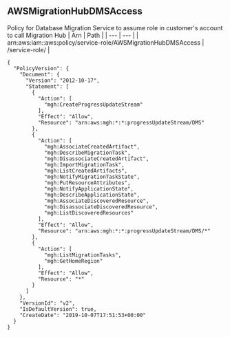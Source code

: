 
## AWSMigrationHubDMSAccess
Policy for Database Migration Service to assume role in customer's account to call Migration Hub
| Arn | Path |
| --- | --- |
| arn:aws:iam::aws:policy/service-role/AWSMigrationHubDMSAccess | /service-role/ |
```
{
  "PolicyVersion": {
    "Document": {
      "Version": "2012-10-17",
      "Statement": [
        {
          "Action": [
            "mgh:CreateProgressUpdateStream"
          ],
          "Effect": "Allow",
          "Resource": "arn:aws:mgh:*:*:progressUpdateStream/DMS"
        },
        {
          "Action": [
            "mgh:AssociateCreatedArtifact",
            "mgh:DescribeMigrationTask",
            "mgh:DisassociateCreatedArtifact",
            "mgh:ImportMigrationTask",
            "mgh:ListCreatedArtifacts",
            "mgh:NotifyMigrationTaskState",
            "mgh:PutResourceAttributes",
            "mgh:NotifyApplicationState",
            "mgh:DescribeApplicationState",
            "mgh:AssociateDiscoveredResource",
            "mgh:DisassociateDiscoveredResource",
            "mgh:ListDiscoveredResources"
          ],
          "Effect": "Allow",
          "Resource": "arn:aws:mgh:*:*:progressUpdateStream/DMS/*"
        },
        {
          "Action": [
            "mgh:ListMigrationTasks",
            "mgh:GetHomeRegion"
          ],
          "Effect": "Allow",
          "Resource": "*"
        }
      ]
    },
    "VersionId": "v2",
    "IsDefaultVersion": true,
    "CreateDate": "2019-10-07T17:51:53+00:00"
  }
}
```
